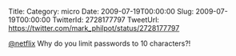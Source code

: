 Title: 
Category: micro
Date: 2009-07-19T00:00:00
Slug: 2009-07-19T00:00:00
TwitterId: 2728177797
TweetUrl: https://twitter.com/mark_philpot/status/2728177797

[@netflix](https://twitter.com/netflix) Why do you limit passwords to 10 characters?!